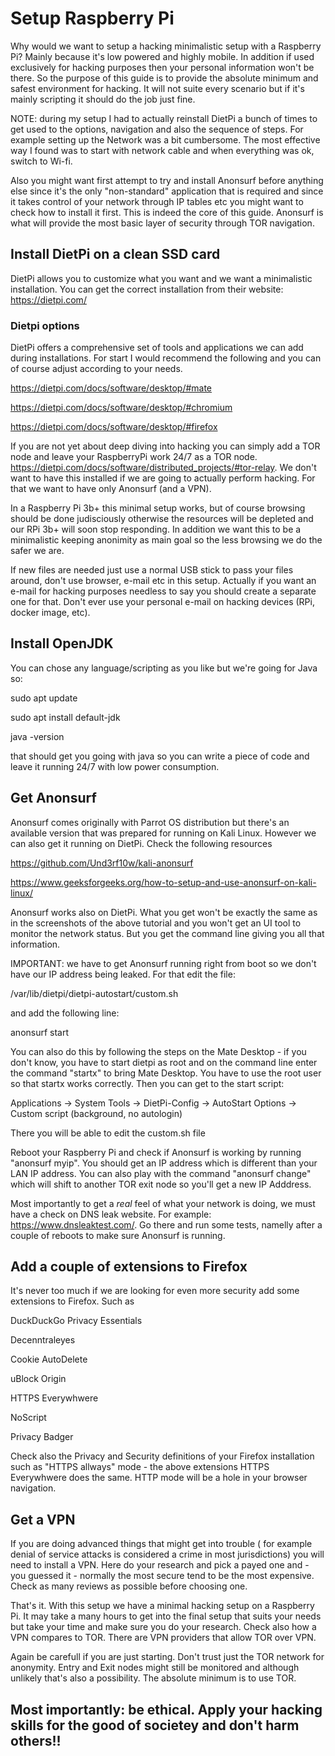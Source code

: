 # Setup Raspberry Pi

Why would we want to setup a hacking minimalistic setup with a Raspberry Pi? Mainly because it's low powered and highly mobile. In addition if used exclusively for hacking purposes then your personal information won't be there. So the purpose of this guide is to provide the absolute minimum and safest environment for hacking. It will not suite every scenario but if it's mainly scripting it should do the job just fine.

NOTE: during my setup I had to actually reinstall DietPi a bunch of times to get used to the options, navigation and also the sequence of steps. For example setting up the Network was a bit cumbersome. The most effective way I found was to start with network cable and when everything was ok, switch to Wi-fi.

Also you might want first attempt to try and install Anonsurf before anything else since it's the only "non-standard" application that is required and since it takes control of your network through IP tables etc you might want to check how to install it first. This is indeed the core of this guide. Anonsurf is what will provide the most basic layer of security through TOR navigation.

## Install DietPi on a clean SSD card

DietPi allows you to customize what you want and we want a minimalistic installation. You can get the correct installation from their website: https://dietpi.com/

### Dietpi options

DietPi offers a comprehensive set of tools and applications we can add during installations. For start I would recommend the following and you can of course adjust according to your needs.

https://dietpi.com/docs/software/desktop/#mate

https://dietpi.com/docs/software/desktop/#chromium

https://dietpi.com/docs/software/desktop/#firefox


If you are not yet about deep diving into hacking you can simply add a TOR node and leave your RaspberryPi work 24/7 as a TOR node.
https://dietpi.com/docs/software/distributed_projects/#tor-relay. We don't want to have this installed if we are going to actually perform hacking. For that we want to have only Anonsurf (and a VPN).

In a Raspberry Pi 3b+ this minimal setup works, but of course browsing should be done judisciously otherwise the resources will be depleted and our RPi 3b+ will soon stop responding. In addition we want this to be a minimalistic keeping anonimity as main goal so the less browsing we do the safer we are.

If new files are needed just use a normal USB stick to pass your files around, don't use browser, e-mail etc in this setup. Actually if you want an e-mail for hacking purposes needless to say you should create a separate one for that. Don't ever use your personal e-mail on hacking devices (RPi, docker image, etc).

## Install OpenJDK

You can chose any language/scripting as you like but we're going for Java so:

sudo apt update

sudo apt install default-jdk

java -version

that should get you going with java so you can write a piece of code and leave it running 24/7 with low power consumption.


## Get Anonsurf

Anonsurf comes originally with Parrot OS distribution but there's an available version that was prepared for running on Kali Linux. However we can also get it running on DietPi. Check the following resources

https://github.com/Und3rf10w/kali-anonsurf

https://www.geeksforgeeks.org/how-to-setup-and-use-anonsurf-on-kali-linux/


Anonsurf works also on DietPi. What you get won't be exactly the same as in the screenshots of the above tutorial and you won't get an UI tool to monitor the network status. But you get the command line giving you all that information.

IMPORTANT: we have to get Anonsurf running right from boot so we don't have our IP address being leaked. For that edit the file:

/var/lib/dietpi/dietpi-autostart/custom.sh 

and add the following line:

anonsurf start

You can also do this by following the steps on the Mate Desktop - if you don't know, you have to start dietpi as root and on the command line enter the command "startx" to bring Mate Desktop. You have to use the root user so that startx works correctly. Then you can get to the start script:

Applications -> System Tools -> DietPi-Config -> AutoStart Options -> Custom script (background, no autologin)

There you will be able to edit the custom.sh file

Reboot your Raspberry Pi and check if Anonsurf is working by running "anonsurf myip". You should get an IP address which is different than your LAN IP address. You can also play with the command "anonsurf change" which will shift to another TOR exit node so you'll get a new IP Adddress.

Most importantly to get a *real* feel of what your network is doing, we must have a check on DNS leak website. For example: https://www.dnsleaktest.com/. Go there and run some tests, namelly after a couple of reboots to make sure Anonsurf is running.


## Add a couple of extensions to Firefox

It's never too much if we are looking for even more security add some extensions to Firefox. Such as 

DuckDuckGo Privacy Essentials

Decenntraleyes

Cookie AutoDelete

uBlock Origin

HTTPS Everywhwere

NoScript

Privacy Badger


Check also the Privacy and Security definitions of your Firefox installation such as "HTTPS allways" mode - the above extensions HTTPS Everywhwere does the same. HTTP mode will be a hole in your browser navigation.


## Get a VPN

If you are doing advanced things that might get into trouble ( for example denial of service attacks is considered a crime in most jurisdictions) you will need to install a VPN. Here do your research and pick a payed one and - you guessed it - normally the most secure tend to be the most expensive. Check as many reviews as possible before choosing one.


That's it. With this setup we have a minimal hacking setup on a Raspberry Pi. It may take a many hours to get into the final setup that suits your needs but take your time and make sure you do your research. Check also how a VPN compares to TOR. There are VPN providers that allow TOR over VPN.

Again be carefull if you are just starting. Don't trust just the TOR network for anonymity. Entry and Exit nodes might still be monitored and although unlikely that's also a possibility. The absolute minimum is to use TOR.

## Most importantly: be ethical. Apply your hacking skills for the good of societey and don't harm others!!




